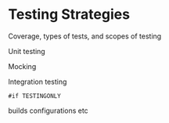 # Testing Strategies

Coverage, types of tests, and scopes of testing

Unit testing

Mocking

Integration testing

`#if TESTINGONLY`

builds configurations etc
